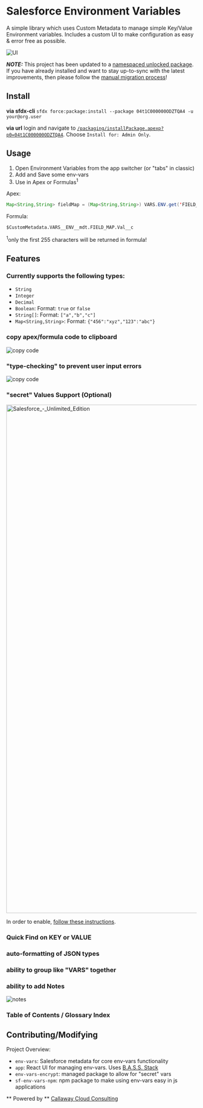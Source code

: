 # Salesforce Environment Variables

A simple library which uses Custom Metadata to manage simple Key/Value Environment variables.  Includes a custom UI to make configuration as easy & error free as possible.

![UI](https://user-images.githubusercontent.com/5217568/58003863-f841e400-7a9e-11e9-8e7a-27b710606086.png)

***NOTE:*** This project has been updated to a [namespaced unlocked package](https://github.com/ChuckJonas/Salesforce-Environment-Vars/issues/3).  If you have already installed and want to stay up-to-sync with the latest improvements, then please follow the [manual migration process](https://github.com/ChuckJonas/Salesforce-Environment-Vars/blob/master/docs/UPGRADE-FROM-UNPACKAGED.md)!

## Install

**via sfdx-cli**
`sfdx force:package:install --package 04t1C000000ODZTQA4 -u your@org.user`

**via url**
login and navigate to [`/packaging/installPackage.apexp?p0=04t1C000000ODZTQA4`](https://login.salesforce.com/packaging/installPackage.apexp?p0=04t1C000000ODZTQA4). Choose `Install for: Admin Only`.


## Usage

1. Open Environment Variables from the app switcher (or "tabs" in classic)
2. Add and Save some  env-vars
3. Use in Apex or Formulas<sup>1</sup>

Apex:
```java
Map<String,String> fieldMap = (Map<String,String>) VARS.ENV.get('FIELD_MAP');
```

Formula:
```
$CustomMetadata.VARS__ENV__mdt.FIELD_MAP.Val__c
```
<sup>1</sup>only the first 255 characters will be returned in formula!

## Features

### Currently supports the following types:

- `String`
- `Integer`
- `Decimal`
- `Boolean`: Format: `true` or `false`
- `String[]`: Format: `["a","b","c"]`
- `Map<String,String>`: Format: `{"456":"xyz","123":"abc"}`

### copy apex/formula code to clipboard
![copy code](https://user-images.githubusercontent.com/5217568/58001336-6636dd00-7a98-11e9-875b-a468d42633cc.png)

### "type-checking" to prevent user input errors
![copy code](https://user-images.githubusercontent.com/5217568/58004297-2ecc2e80-7aa0-11e9-9ca9-c0e2e5d4a0da.png)

### "secret" Values Support (Optional)

<img width="1342" alt="Salesforce_-_Unlimited_Edition" src="https://user-images.githubusercontent.com/5217568/60910786-f4c90e80-a23e-11e9-9806-6bf47a2a8f07.png">

In order to enable, [follow these instructions](https://github.com/ChuckJonas/Salesforce-Environment-Vars/blob/master/docs/ENABLE-SECRETS.md).


### Quick Find on KEY or VALUE

### auto-formatting of JSON types

### ability to group like "VARS" together

### ability to add Notes
![notes](
https://user-images.githubusercontent.com/5217568/58004459-7d79c880-7aa0-11e9-9641-5ef774ea603f.png)

### Table of Contents / Glossary Index


## Contributing/Modifying

Project Overview:

- `env-vars`: Salesforce metadata for core env-vars functionality
- `app`: React UI for managing env-vars.  Uses [B.A.S.S. Stack](https://github.com/ChuckJonas/bad-ass-salesforce-stack)
- `env-vars-encrypt`: managed package to allow for "secret" vars
- `sf-env-vars-npm`: npm package to make using env-vars easy in js applications


** Powered by ** [Callaway Cloud Consulting](https://www.callawaycloud.com/)
